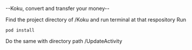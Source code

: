 --Koku, convert and transfer your money--


Find the project directory of /Koku and run terminal at that respository
Run
```
pod install

```

Do the same with directory path /UpdateActivity



